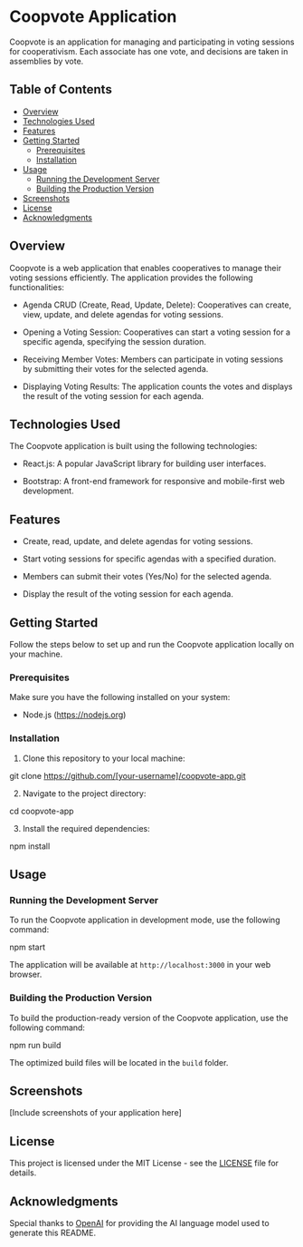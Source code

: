 # Coopvote Application

Coopvote is an application for managing and participating in voting sessions for cooperativism. Each associate has one vote, and decisions are taken in assemblies by vote.

## Table of Contents

- [Overview](#overview)
- [Technologies Used](#technologies-used)
- [Features](#features)
- [Getting Started](#getting-started)
  - [Prerequisites](#prerequisites)
  - [Installation](#installation)
- [Usage](#usage)
  - [Running the Development Server](#running-the-development-server)
  - [Building the Production Version](#building-the-production-version)
- [Screenshots](#screenshots)
- [License](#license)
- [Acknowledgments](#acknowledgments)

## Overview

Coopvote is a web application that enables cooperatives to manage their voting sessions efficiently. The application provides the following functionalities:

- Agenda CRUD (Create, Read, Update, Delete): Cooperatives can create, view, update, and delete agendas for voting sessions.

- Opening a Voting Session: Cooperatives can start a voting session for a specific agenda, specifying the session duration.

- Receiving Member Votes: Members can participate in voting sessions by submitting their votes for the selected agenda.

- Displaying Voting Results: The application counts the votes and displays the result of the voting session for each agenda.

## Technologies Used

The Coopvote application is built using the following technologies:

- React.js: A popular JavaScript library for building user interfaces.

- Bootstrap: A front-end framework for responsive and mobile-first web development.

## Features

- Create, read, update, and delete agendas for voting sessions.

- Start voting sessions for specific agendas with a specified duration.

- Members can submit their votes (Yes/No) for the selected agenda.

- Display the result of the voting session for each agenda.

## Getting Started

Follow the steps below to set up and run the Coopvote application locally on your machine.

### Prerequisites

Make sure you have the following installed on your system:

- Node.js (https://nodejs.org)

### Installation

1. Clone this repository to your local machine:

git clone https://github.com/[your-username]/coopvote-app.git


2. Navigate to the project directory:

cd coopvote-app


3. Install the required dependencies:

npm install


## Usage

### Running the Development Server

To run the Coopvote application in development mode, use the following command:

npm start


The application will be available at `http://localhost:3000` in your web browser.

### Building the Production Version

To build the production-ready version of the Coopvote application, use the following command:

npm run build

The optimized build files will be located in the `build` folder.

## Screenshots

[Include screenshots of your application here]

## License

This project is licensed under the MIT License - see the [LICENSE](LICENSE) file for details.

## Acknowledgments

Special thanks to [OpenAI](https://openai.com) for providing the AI language model used to generate this README.


